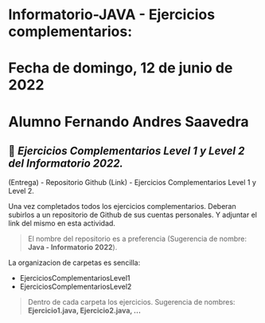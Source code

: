 # Informatorio-JAVA - Ejercicios complementarios: 
# Fecha de domingo, 12 de junio de 2022
# Alumno Fernando Andres Saavedra

## 📄  _Ejercicios Complementarios Level 1 y Level 2 del Informatorio 2022._

(Entrega) - Repositorio Github (Link) - Ejercicios Complementarios Level 1 y Level 2.

Una vez completados todos los ejercicios complementarios. Deberan subirlos a un repositorio de Github de sus cuentas personales. Y adjuntar el link del mismo en esta actividad.

>El nombre del repositorio es a preferencia (Sugerencia de nombre: **Java - Informatorio 2022**).

La organizacion de carpetas es sencilla:
* EjerciciosComplementariosLevel1
* EjerciciosComplementariosLevel2

>Dentro de cada carpeta los ejercicios. Sugerencia de nombres: **Ejercicio1.java, Ejercicio2.java, ...**

